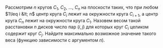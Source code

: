 Рассмотрим $n$ кругов $C_1$, $C_2$, $\dots$, $C_n$ на плоскости таких, что при любом $1\leq i &lt; n$ центр круга $C_i$ лежит на окружности круга $C_{i+1}$, 
а центр круга $C_n$ лежит на окружности круга $C_1$. Назовем весом такой расстановки $n$ дисков число пар $(i, j)$ для которых круг $C_i$ целиком содержит круг $C_j$. Найдите максимально возможное значение такого веса (функцию зависимости с аргументом $n$).